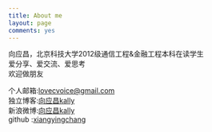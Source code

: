 ```yaml
---
title: About me
layout: page
comments: yes
---
```

  
向应昌，北京科技大学2012级通信工程&金融工程本科在读学生    
爱分享、爱交流、爱思考<br>
欢迎做朋友    

个人邮箱:lovecvoice@gmail.com<br>
独立博客:[向应昌kally](http://xiangyingchang.com/)       
新浪微博:[向应昌kally](http://weibo.com/xiangyingchang/)      
github :[xiangyingchang](https://github.com/xiangyingchang/)      